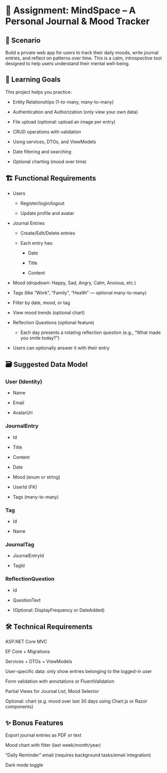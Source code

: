# 🧠 Assignment: MindSpace – A Personal Journal & Mood Tracker
## 📌 Scenario
Build a private web app for users to track their daily moods, write journal entries, and reflect on patterns over time. This is a calm, introspective tool designed to help users understand their mental well-being.

## 🎯 Learning Goals
This project helps you practice:

- Entity Relationships (1-to-many, many-to-many)

- Authentication and Authorization (only view your own data)

- File upload (optional: upload an image per entry)

- CRUD operations with validation

- Using services, DTOs, and ViewModels

- Date filtering and searching

- Optional charting (mood over time)

## 🏗️ Functional Requirements
- Users
  - Register/login/logout

  - Update profile and avatar

- Journal Entries
  - Create/Edit/Delete entries

  - Each entry has:

    - Date

    - Title

    - Content

- Mood (dropdown: Happy, Sad, Angry, Calm, Anxious, etc.)

- Tags (like “Work”, “Family”, “Health” — optional many-to-many)

- Filter by date, mood, or tag

- View mood trends (optional chart)

- Reflection Questions (optional feature)
    - Each day presents a rotating reflection question (e.g., “What made you smile today?”)

- Users can optionally answer it with their entry

## 🗃️ Suggested Data Model
### User (Identity)
- Name

- Email

- AvatarUrl

### JournalEntry
- Id

- Title

- Content

- Date

- Mood (enum or string)

- UserId (FK)

- Tags (many-to-many)

### Tag
- Id

- Name

### JournalTag
- JournalEntryId

- TagId

### ReflectionQuestion
- Id

- QuestionText

- (Optional: DisplayFrequency or DateAdded)

## 🛠️ Technical Requirements
ASP.NET Core MVC

EF Core + Migrations

Services + DTOs + ViewModels

User-specific data: only show entries belonging to the logged-in user

Form validation with annotations or FluentValidation

Partial Views for Journal List, Mood Selector

Optional: chart (e.g. mood over last 30 days using Chart.js or Razor components)

## ✨ Bonus Features
Export journal entries as PDF or text

Mood chart with filter (last week/month/year)

“Daily Reminder” email (requires background tasks/email integration)

Dark mode toggle
